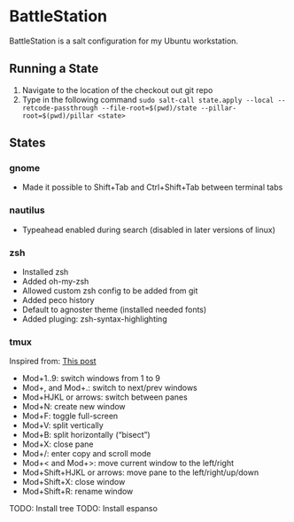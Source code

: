 # BattleStation

BattleStation is a salt configuration for my Ubuntu workstation.

## Running a State

1. Navigate to the location of the checkout out git repo
2. Type in the following command `sudo salt-call state.apply --local --retcode-passthrough --file-root=$(pwd)/state --pillar-root=$(pwd)/pillar <state>`

## States

### gnome

* Made it possible to Shift+Tab and Ctrl+Shift+Tab between terminal tabs

### nautilus

* Typeahead enabled during search (disabled in later versions of linux)

### zsh

* Installed zsh
* Added oh-my-zsh
* Allowed custom zsh config to be added from git
* Added peco history
* Default to agnoster theme (installed needed fonts)
* Added pluging: zsh-syntax-highlighting

### tmux

Inspired from: [This post](https://zserge.com/posts/tmux/)

* Mod+1..9: switch windows from 1 to 9
* Mod+, and Mod+.: switch to next/prev windows
* Mod+HJKL or arrows: switch between panes
* Mod+N: create new window
* Mod+F: toggle full-screen
* Mod+V: split vertically
* Mod+B: split horizontally (“bisect”)
* Mod+X: close pane
* Mod+/: enter copy and scroll mode
* Mod+< and Mod+>: move current window to the left/right
* Mod+Shift+HJKL or arrows: move pane to the left/right/up/down
* Mod+Shift+X: close window
* Mod+Shift+R: rename window

TODO: Install tree
TODO: Install espanso
